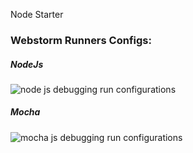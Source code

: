 Node Starter

### Webstorm Runners Configs:

##### NodeJs
![node js debugging run configurations](https://github.com/alexdaube/NodeJsStarter/images/nodejsWebstormConfigs.png "NodeJs Webstorm Configs")


##### Mocha
![mocha js debugging run configurations](https://github.com/alexdaube/NodeJsStarter/images/mochaWebstormConfigs.png "Mocha Webstorm Configs")
